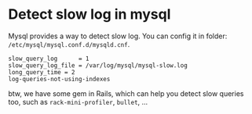 # Detect slow log in mysql

Mysql provides a way to detect slow log. You can config it in folder:
`/etc/mysql/mysql.conf.d/mysqld.cnf`.

```
slow_query_log		= 1
slow_query_log_file	= /var/log/mysql/mysql-slow.log
long_query_time = 2
log-queries-not-using-indexes
```

btw, we have some gem in Rails, which can help you detect slow queries too, such
as `rack-mini-profiler`, `bullet`, ...
